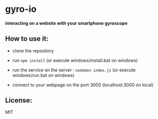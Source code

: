 # gyro-io

#### interacting on a website with your smartphone gyroscope

## How to use it:

* clone the repository

* run `npm install` (or execute windows/install.bat on windows)

* run the service on the server : `nodemon index.js` (or execute windows/run.bat on windows)

* connect to your webpage on the port 3000 (localhost:3000 on local)

## License:

MIT
